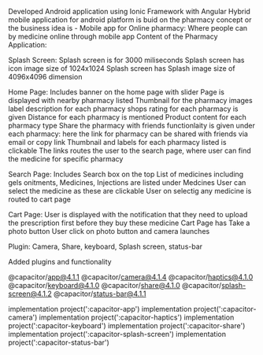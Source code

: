 
Developed Android application using Ionic Framework with Angular 
Hybrid mobile application for android platform is buid on the pharmacy 
concept or the business idea is - Mobile app for Online pharmacy: Where people can by medicine online through mobile app
Content of the Pharmacy Application:

Splash Screen:
Splash screen is for 3000 miliseconds
Splash screen has icon image size of 1024x1024
Splash screen has Splash image size of 4096x4096 dimension

Home Page: 
Includes banner on the home page with slider
Page is displayed with nearby pharmacy listed
Thumbnail for the pharmacy images 
label description for each pharmacy shops
rating for each pharmacy is given
Distance for each pharmacy is mentioned
Product content for each pharmacy type
Share the pharmacy with friends functionlaity is given under each pharmacy: 
 here the link for pharmacy can be shared with friends via email or copy link
Thumbnail and labels for each pharmacy listed is clickable 
The links routes the user to the search page, where user can find the medicine for specific pharmacy

Search Page:
Includes Search box on the top
List of medicines including gels onitments, Medicines, Injections are listed under Medcines
User can select the medicine as these are clickable
User on selectig any medicine is routed to cart page 

Cart Page:
User is displayed with the notification that they need to upload the prescription first before they buy these medicine
Cart Page has Take a photo button
User click on photo button and camera launches

Plugin: Camera, Share, keyboard, Splash screen, status-bar

Added plugins and functionality 

@capacitor/app@4.1.1
       @capacitor/camera@4.1.4
       @capacitor/haptics@4.1.0
       @capacitor/keyboard@4.1.0
       @capacitor/share@4.1.0
       @capacitor/splash-screen@4.1.2
       @capacitor/status-bar@4.1.1

implementation project(':capacitor-app')
    implementation project(':capacitor-camera')
    implementation project(':capacitor-haptics')
    implementation project(':capacitor-keyboard')
    implementation project(':capacitor-share')
    implementation project(':capacitor-splash-screen')
    implementation project(':capacitor-status-bar')
